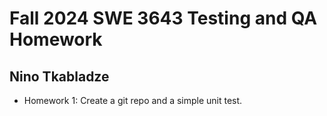 # Fall 2024 SWE 3643 Testing and QA Homework
## Nino Tkabladze

 - Homework 1: Create a git repo and a simple unit test.